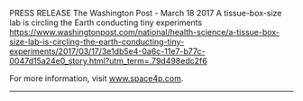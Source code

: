 PRESS RELEASE
The Washington Post - March 18 2017
A tissue-box-size lab is circling the Earth conducting tiny experiments
https://www.washingtonpost.com/national/health-science/a-tissue-box-size-lab-is-circling-the-earth-conducting-tiny-experiments/2017/03/17/3e1db5e4-0a6c-11e7-b77c-0047d15a24e0_story.html?utm_term=.79d498edc2f6

For more information, visit www.space4p.com.
_________________________________________________________________________________________________________________________________________
